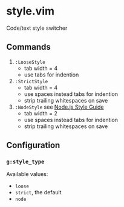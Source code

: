 # style.vim

Code/text style switcher

## Commands

1. `:LooseStyle`
    * tab width = 4
    * use tabs for indention
1. `:StrictStyle`
    * tab width = 4
    * use spaces instead tabs for indention
    * strip trailing whitespaces on save
1. `:NodeStyle` see [Node.js Style Guide](https://github.com/felixge/node-style-guide)
    * tab width = 2
    * use spaces instead tabs for indention
    * strip trailing whitespaces on save

## Configuration

### `g:style_type`

Available values:

* `loose`
* `strict`, the default
* `node`


